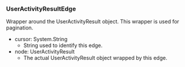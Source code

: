 ### UserActivityResultEdge
Wrapper around the UserActivityResult object. This wrapper is used for pagination.

- cursor: System.String
  - String used to identify this edge.
- node: UserActivityResult
  - The actual UserActivityResult object wrapped by this edge.
